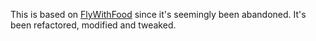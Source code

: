 This is based on [FlyWithFood](https://www.spigotmc.org/resources/flywithfood.99676/) since it's seemingly been abandoned. It's been refactored, modified and tweaked.

